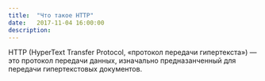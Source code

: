 ```yaml
---
title:  "Что такое HTTP"
date:   2017-11-04 16:00:00
description: 
---
```


HTTP (HyperText Transfer Protocol, «протокол передачи гипертекста») — это протокол передачи данных, изначально предназанченный для передачи гипертекстовых документов. 
